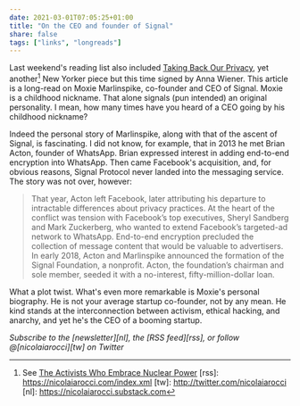 ```yaml
---
date: 2021-03-01T07:05:25+01:00
title: "On the CEO and founder of Signal"
share: false
tags: ["links", "longreads"]
---
```

Last weekend's reading list also included [Taking Back Our Privacy][1], yet
another[^2] New Yorker piece but this time signed by Anna Wiener. This article is
a long-read on Moxie Marlinspike, co-founder and CEO of Signal. Moxie is
a childhood nickname. That alone signals (pun intended) an original
personality. I mean, how many times have you heard of a CEO going by his
childhood nickname?

Indeed the personal story of Marlinspike, along with that of the ascent of
Signal, is fascinating. I did not know, for example, that in 2013 he met Brian
Acton, founder of WhatsApp. Brian expressed interest in adding end-to-end
encryption into WhatsApp. Then came Facebook's acquisition, and, for obvious
reasons, Signal Protocol never landed into the messaging service. The story was
not over, however:

> That year, Acton left Facebook, later attributing his departure to
> intractable differences about privacy practices. At the heart of the conflict
> was tension with Facebook’s top executives, Sheryl Sandberg and Mark
> Zuckerberg, who wanted to extend Facebook’s targeted-ad network to WhatsApp.
> End-to-end encryption precluded the collection of message content that would
> be valuable to advertisers. In early 2018, Acton and Marlinspike announced
> the formation of the Signal Foundation, a nonprofit. Acton, the foundation’s
> chairman and sole member, seeded it with a no-interest, fifty-million-dollar
> loan.

What a plot twist. What's even more remarkable is Moxie's personal biography.
He is not your average startup co-founder, not by any mean. He kind stands at
the interconnection between activism, ethical hacking, and anarchy, and yet
he's the CEO of a booming startup.

*Subscribe to the [newsletter][nl], the [RSS feed][rss], or follow @[nicolaiarocci][tw] on Twitter*

 [1]: https://www.newyorker.com/magazine/2020/10/26/taking-back-our-privacy
 [^2]: See [The Activists Who Embrace Nuclear Power](/the-activists-who-embrace-nuclear-power/)
 [rss]: https://nicolaiarocci.com/index.xml
 [tw]: http://twitter.com/nicolaiarocci
 [nl]: https://nicolaiarocci.substack.com
